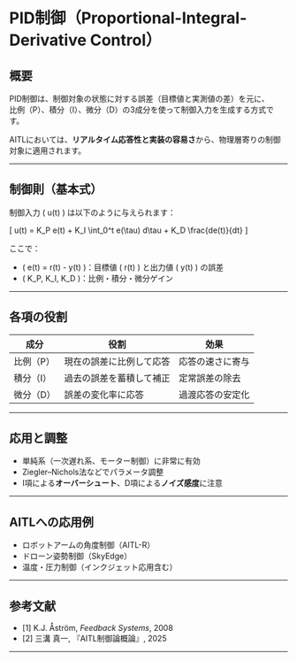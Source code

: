 <script type="text/javascript"
  id="MathJax-script"
  async
  src="https://cdn.jsdelivr.net/npm/mathjax@3/es5/tex-mml-chtml.js">
</script>

# PID制御（Proportional-Integral-Derivative Control）

## 概要

PID制御は、制御対象の状態に対する誤差（目標値と実測値の差）を元に、  
比例（P）、積分（I）、微分（D）の3成分を使って制御入力を生成する方式です。

AITLにおいては、**リアルタイム応答性と実装の容易さ**から、物理層寄りの制御対象に適用されます。

---

## 制御則（基本式）

制御入力 \( u(t) \) は以下のように与えられます：

\[
u(t) = K_P e(t) + K_I \int_0^t e(\tau) d\tau + K_D \frac{de(t)}{dt}
\]

ここで：

- \( e(t) = r(t) - y(t) \)：目標値 \( r(t) \) と出力値 \( y(t) \) の誤差
- \( K_P, K_I, K_D \)：比例・積分・微分ゲイン

---

## 各項の役割

| 成分 | 役割 | 効果 |
|------|------|------|
| 比例（P） | 現在の誤差に比例して応答 | 応答の速さに寄与 |
| 積分（I） | 過去の誤差を蓄積して補正 | 定常誤差の除去 |
| 微分（D） | 誤差の変化率に応答 | 過渡応答の安定化 |

---

## 応用と調整

- 単純系（一次遅れ系、モーター制御）に非常に有効  
- Ziegler–Nichols法などでパラメータ調整  
- I項による**オーバーシュート**、D項による**ノイズ感度**に注意

---

## AITLへの応用例

- ロボットアームの角度制御（AITL-R）  
- ドローン姿勢制御（SkyEdge）  
- 温度・圧力制御（インクジェット応用含む）

---

## 参考文献

- [1] K.J. Åström, *Feedback Systems*, 2008  
- [2] 三溝 真一, 『AITL制御論概論』, 2025  

---
